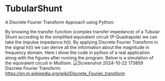 # TubularShunt
A Discrete Fourier Transform Approach using Python:

By knowing the transfer function (complex transfer impedance) of a Tubular Shunt according to the simplified equivalent circuit (P-Quadrapole) we can take the impulse impedance h(t).
By applying Discrete Fourier Transform in the signal h(t) we can derive all the information about the magnitude in frequency domain.
Here i show the code in python of a real application along with the figures after running the program. Below is a simulation of the equivalent circuit in Multisim.
![Screenshot 2024-10-22 173859](https://github.com/user-attachments/assets/b44a512b-d018-4e29-af0d-3abeaac881b6)
Discrete Fourier Transform: https://en.m.wikipedia.org/wiki/Discrete_Fourier_transform

